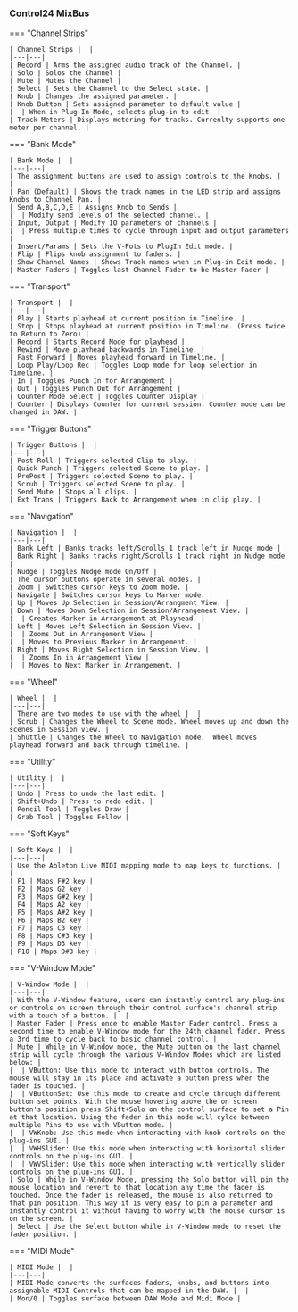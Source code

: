 #

### Control24 MixBus

=== "Channel Strips"

    | Channel Strips |  |
    |---|---|
    | Record | Arms the assigned audio track of the Channel. |
    | Solo | Solos the Channel |
    | Mute | Mutes the Channel |
    | Select | Sets the Channel to the Select state. |
    | Knob | Changes the assigned parameter. |
    | Knob Button | Sets assigned parameter to default value |
    |  | When in Plug-In Mode, selects plug-in to edit. |
    | Track Meters | Displays metering for tracks. Currenlty supports one meter per channel. |

=== "Bank Mode"

    | Bank Mode |  |
    |---|---|
    | The assignment buttons are used to assign controls to the Knobs. |  |
    | Pan (Default) | Shows the track names in the LED strip and assigns Knobs to Channel Pan. |
    | Send A,B,C,D,E | Assigns Knob to Sends |
    |  | Modify send levels of the selected channel. |
    | Input, Output | Modify IO parameters of channels |
    |  | Press multiple times to cycle through input and output parameters |
    | Insert/Params | Sets the V-Pots to PlugIn Edit mode. |
    | Flip | Flips knob assignment to faders. |
    | Show Channel Names | Shows Track names when in Plug-in Edit mode. |
    | Master Faders | Toggles last Channel Fader to be Master Fader |

=== "Transport"

    | Transport |  |
    |---|---|
    | Play | Starts playhead at current position in Timeline. |
    | Stop | Stops playhead at current position in Timeline. (Press twice to Return to Zero) |
    | Record | Starts Record Mode for playhead |
    | Rewind | Move playhead backwards in Timeline. |
    | Fast Forward | Moves playhead forward in Timeline. |
    | Loop Play/Loop Rec | Toggles Loop mode for loop selection in Timeline. |
    | In | Toggles Punch In for Arrangement |
    | Out | Toggles Punch Out for Arrangement |
    | Counter Mode Select | Toggles Counter Display |
    | Counter | Displays Counter for current session. Counter mode can be changed in DAW. |

=== "Trigger Buttons"

    | Trigger Buttons |  |
    |---|---|
    | Post Roll | Triggers selected Clip to play. |
    | Quick Punch | Triggers selected Scene to play. |
    | PrePost | Triggers selected Scene to play. |
    | Scrub | Triggers selected Scene to play. |
    | Send Mute | Stops all clips. |
    | Ext Trans | Triggers Back to Arrangement when in clip play. |

=== "Navigation"

    | Navigation |  |
    |---|---|
    | Bank Left | Banks tracks left/Scrolls 1 track left in Nudge mode |
    | Bank Right | Banks tracks right/Scrolls 1 track right in Nudge mode |
    | Nudge | Toggles Nudge mode On/Off |
    | The cursor buttons operate in several modes. |  |
    | Zoom | Switches cursor keys to Zoom mode. |
    | Navigate | Switches cursor keys to Marker mode. |
    | Up | Moves Up Selection in Session/Arrangment View. |
    | Down | Moves Down Selection in Session/Arrangement View. |
    |  | Creates Marker in Arrangement at Playhead. |
    | Left | Moves Left Selection in Session View. |
    |  | Zooms Out in Arrangement View |
    |  | Moves to Previous Marker in Arrangement. |
    | Right | Moves Right Selection in Session View. |
    |  | Zooms In in Arrangement View |
    |  | Moves to Next Marker in Arrangement. |

=== "Wheel"

    | Wheel |  |
    |---|---|
    | There are two modes to use with the wheel |  |
    | Scrub | Changes the Wheel to Scene mode. Wheel moves up and down the scenes in Session view. |
    | Shuttle | Changes the Wheel to Navigation mode.  Wheel moves playhead forward and back through timeline. |

=== "Utility"

    | Utility |  |
    |---|---|
    | Undo | Press to undo the last edit. |
    | Shift+Undo | Press to redo edit. |
    | Pencil Tool | Toggles Draw |
    | Grab Tool | Toggles Follow |

=== "Soft Keys"

    | Soft Keys |  |
    |---|---|
    | Use the Ableton Live MIDI mapping mode to map keys to functions. |  |
    | F1 | Maps F#2 key |
    | F2 | Maps G2 key |
    | F3 | Maps G#2 key |
    | F4 | Maps A2 key |
    | F5 | Maps A#2 key |
    | F6 | Maps B2 key |
    | F7 | Maps C3 key |
    | F8 | Maps C#3 key |
    | F9 | Maps D3 key |
    | F10 | Maps D#3 key |

=== "V-Window Mode"

    | V-Window Mode |  |
    |---|---|
    | With the V-Window feature, users can instantly control any plug-ins or controls on screen through their control surface's channel strip with a touch of a button. |  |
    | Master Fader | Press once to enable Master Fader control. Press a second time to enable V-Window mode for the 24th channel fader. Press a 3rd time to cycle back to basic channel control. |
    | Mute | While in V-Window mode, the Mute button on the last channel strip will cycle through the various V-Window Modes which are listed below: |
    |  | VButton: Use this mode to interact with button controls. The mouse will stay in its place and activate a button press when the fader is touched. |
    |  | VButtonSet: Use this mode to create and cycle through different button set points. With the mouse hovering above the on screen button's position press Shift+Solo on the control surface to set a Pin at that location. Using the fader in this mode will cylce between multiple Pins to use with VButton mode. |
    |  | VWKnob: Use this mode when interacting with knob controls on the plug-ins GUI. |
    |  | VWHSlider: Use this mode when interacting with horizontal slider controls on the plug-ins GUI. |
    |  | VWVSlider: Use this mode when interacting with vertically slider controls on the plug-ins GUI. |
    | Solo | While in V-Window Mode, pressing the Solo button will pin the mouse location and revert to that location any time the fader is touched. Once the fader is released, the mouse is also returned to that pin position. This way it is very easy to pin a parameter and instantly control it without having to worry with the mouse cursor is on the screen. |
    | Select | Use the Select button while in V-Window mode to reset the fader position. |

=== "MIDI Mode"

    | MIDI Mode |  |
    |---|---|
    | MIDI Mode converts the surfaces faders, knobs, and buttons into assignable MIDI Controls that can be mapped in the DAW. |  |
    | Mon/0 | Toggles surface between DAW Mode and Midi Mode |